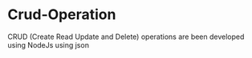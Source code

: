 # Crud-Operation
CRUD (Create Read  Update and Delete) operations are been developed using NodeJs using json
